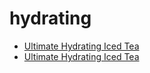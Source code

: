 # hydrating

 * [Ultimate Hydrating Iced Tea](../../index/u/ultimate-hydrating-iced-tea.json)
 * [Ultimate Hydrating Iced Tea](../../index/u/ultimate-hydrating-iced-tea.json)
